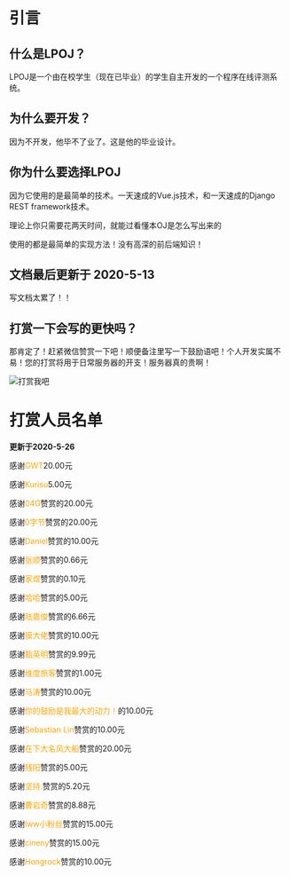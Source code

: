 # 引言

## 什么是LPOJ？

LPOJ是一个由在校学生（现在已毕业）的学生自主开发的一个程序在线评测系统。

## 为什么要开发？

因为不开发，他毕不了业了。这是他的毕业设计。

## 你为什么要选择LPOJ

因为它使用的是最简单的技术。一天速成的Vue.js技术，和一天速成的Django REST framework技术。

理论上你只需要花两天时间，就能过看懂本OJ是怎么写出来的

使用的都是最简单的实现方法！没有高深的前后端知识！

## 文档最后更新于  **2020-5-13**

写文档太累了！！

## 打赏一下会写的更快吗？

那肯定了！赶紧微信赞赏一下吧！顺便备注里写一下鼓励语吧！个人开发实属不易！您的打赏将用于日常服务器的开支！服务器真的贵啊！

![打赏我吧](/img/donate.jpg)


# 打赏人员名单

**更新于2020-5-26**

感谢<font style="color:orange">GWT</font>20.00元 

感谢<font style="color:orange">Kurisu</font>5.00元 

感谢<font style="color:orange">04G</font>赞赏的20.00元 

感谢<font style="color:orange">0字节</font>赞赏的20.00元 

感谢<font style="color:orange">Daniel</font>赞赏的10.00元 

感谢<font style="color:orange">张顺</font>赞赏的0.66元

感谢<font style="color:orange" >家煜</font >赞赏的0.10元 

感谢<font style="color:orange">哈哈</font>赞赏的5.00元 

感谢<font style="color:orange">陆嘉俊</font>赞赏的6.66元 

感谢<font style="color:orange">膜大佬</font>赞赏的10.00元 

感谢<font style="color:orange">甄英明</font>赞赏的9.99元 

感谢<font style="color:orange">维度旅客</font>赞赏的1.00元 

感谢<font style="color:orange">马涛</font>赞赏的10.00元 

感谢<font style="color:orange">你的鼓励是我最大的动力！</font>的10.00元

感谢<font style="color:orange">Sebastian Lin</font>赞赏的10.00元 

感谢<font style="color:orange" >在下大名风大船</font >赞赏的20.00元 

感谢<font style="color:orange">残阳</font >赞赏的5.00元 

感谢<font style="color:orange">坚持.</font>赞赏的5.20元 

感谢<font style="color:orange">曹岩奇</font>赞赏的8.88元 

感谢<font style="color:orange" >lww小粉丝</font >赞赏的15.00元 

感谢<font style="color:orange">cineny</font>赞赏的15.00元

感谢<font style="color:orange">Hongrock</font>赞赏的10.00元 
